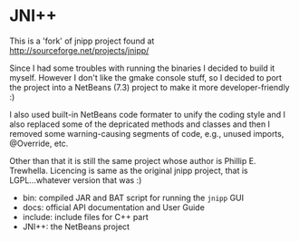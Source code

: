 JNI++
=====

This is a 'fork' of jnipp project found at http://sourceforge.net/projects/jnipp/

Since I had some troubles with running the binaries I decided to build it myself.
However I don't like the gmake console stuff, so I decided to port the project into
a NetBeans (7.3) project to make it more developer-friendly :)

I also used built-in NetBeans code formater to unify the coding style and I also
replaced some of the depricated methods and classes and then I removed some warning-causing
segments of code, e.g., unused imports, @Override, etc.

Other than that it is still the same project whose author is Phillip E. Trewhella.
Licencing is same as the original jnipp project, that is LGPL...whatever version that was :)

 - bin: compiled JAR and BAT script for running the `jnipp` GUI
 - docs: official API documentation and User Guide
 - include: include files for C++ part
 - JNI++: the NetBeans project